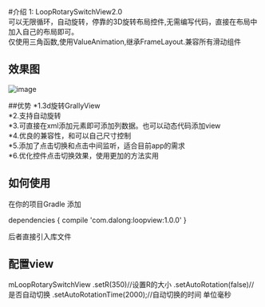 #介绍
1: LoopRotarySwitchView2.0<br />
可以无限循环，自动旋转，停靠的3D旋转布局控件,无需编写代码，直接在布局中加入自己的布局即可。<br />
仅使用三角函数,使用ValueAnimation,继承FrameLayout.兼容所有滑动组件

## 效果图
![image](https://github.com/dalong982242260/LoopRotarySwitch/blob/master/img/dalong.gif)

##优势
*1.3d旋转GrallyView<br />
*2.支持自动旋转<br />
*3.可直接在xml添加元素即可添加列数据。也可以动态代码添加view<br />
*4.优良的兼容性，和可以自己尺寸控制<br />
*5.添加了点击切换和点击中间监听，适合目前app的需求<br />
*6.优化控件点击切换效果，使用更加的方法实用<br />

## 如何使用


在你的项目Gradle 添加

dependencies {
     compile 'com.dalong:loopview:1.0.0'
}

后者直接引入库文件
 
 
## 配置view 
   mLoopRotarySwitchView
                  .setR(350)//设置R的大小
                  .setAutoRotation(false)//是否自动切换
                  .setAutoRotationTime(2000);//自动切换的时间  单位毫秒       
 
 
 
